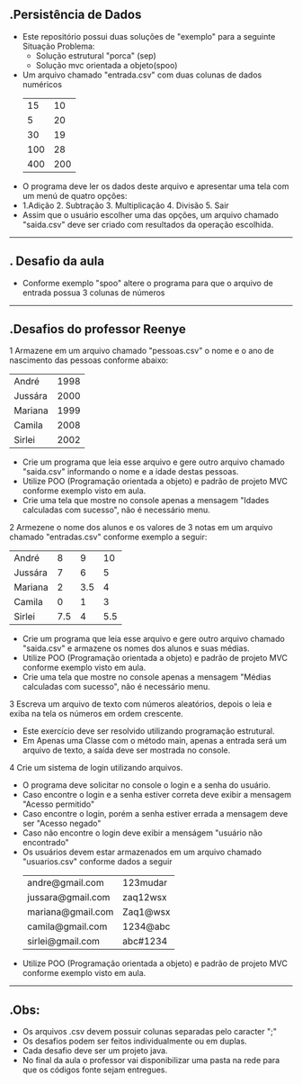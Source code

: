 .Persistência de Dados
-------------
- Este repositório possui duas soluções de "exemplo" para a seguinte Situação Problema:
	- Solução estrutural "porca" (sep)
	- Solução mvc orientada a objeto(spoo)
- Um arquivo chamado "entrada.csv" com duas colunas de dados numéricos
	<table>
		<tr><td>15</td><td>10</td></tr>
		<tr><td>5</td><td>20</td></tr>
		<tr><td>30</td><td>19</td></tr>
		<tr><td>100</td><td>28</td></tr>
		<tr><td>400</td><td>200</td></tr>
	</table>
- O programa deve ler os dados deste arquivo e apresentar uma tela com um menú de quatro opções:
- 1.Adição 2. Subtração 3. Multiplicação 4. Divisão 5. Sair
- Assim que o usuário escolher uma das opções, um arquivo chamado "saida.csv" deve ser criado com resultados da operação escolhida.
-------------
. Desafio da aula
-------------
- Conforme exemplo "spoo" altere o programa para que o arquivo de entrada possua 3 colunas de números
-------------
.Desafios do professor Reenye
-------------
1 Armazene em um arquivo chamado "pessoas.csv" o nome e o ano de nascimento das pessoas conforme abaixo:
	<table>
		<tr><td>André</td><td>1998</td></tr>
		<tr><td>Jussára</td><td>2000</td></tr>
		<tr><td>Mariana</td><td>1999</td></tr>
		<tr><td>Camila</td><td>2008</td></tr>
		<tr><td>Sirlei</td><td>2002</td></tr>
	</table>
- Crie um programa que leia esse arquivo e gere outro arquivo chamado "saida.csv" informando o nome e a idade destas pessoas.
- Utilize POO (Programação orientada a objeto) e padrão de projeto MVC conforme exemplo visto em aula.
- Crie uma tela que mostre no console apenas a mensagem "Idades calculadas com sucesso", não é necessário menu.

2 Armezene o nome dos alunos e os valores de 3 notas em um arquivo chamado "entradas.csv" conforme exemplo a seguir:
	<table>
		<tr><td>André</td><td>8</td><td>9</td><td>10</td></tr>
		<tr><td>Jussára</td><td>7</td><td>6</td><td>5</td></tr>
		<tr><td>Mariana</td><td>2</td><td>3.5</td><td>4</td></tr>
		<tr><td>Camila</td><td>0</td><td>1</td><td>3</td></tr>
		<tr><td>Sirlei</td><td>7.5</td><td>4</td><td>5.5</td></tr>
	</table>
- Crie um programa que leia esse arquivo e gere outro arquivo chamado "saida.csv" e armazene os nomes dos alunos e suas médias.
- Utilize POO (Programação orientada a objeto) e padrão de projeto MVC conforme exemplo visto em aula.
- Crie uma tela que mostre no console apenas a mensagem "Médias calculadas com sucesso", não é necessário menu.

3 Escreva um arquivo de texto com números aleatórios, depois o leia e exiba na tela os números em ordem crescente.
- Este exercício deve ser resolvido utilizando programação estrutural.
- Em Apenas uma Classe com o método main, apenas a entrada será um arquivo de texto, a saída deve ser mostrada no console.

4 Crie um sistema de login utilizando arquivos.
- O programa deve solicitar no console o login e a senha do usuário.
- Caso encontre o login e a senha estiver correta deve exibir a mensagem "Acesso permitido"
- Caso encontre o login, porém a senha estiver errada a mensagem deve ser "Acesso negado"
- Caso não encontre o login deve exibir a menságem "usuário não encontrado"
- Os usuários devem estar armazenados em um arquivo chamado "usuarios.csv" conforme dados a seguir
	<table>
		<tr><td>andre@gmail.com</td><td>123mudar</td></tr>
		<tr><td>jussara@gmail.com</td><td>zaq12wsx</td></tr>
		<tr><td>mariana@gmail.com</td><td>Zaq1@wsx</td></tr>
		<tr><td>camila@gmail.com</td><td>1234@abc</td></tr>
		<tr><td>sirlei@gmail.com</td><td>abc#1234</td></tr>
	</table>
- Utilize POO (Programação orientada a objeto) e padrão de projeto MVC conforme exemplo visto em aula.
-------------
.Obs:
-------------
- Os arquivos .csv devem possuir colunas separadas pelo caracter ";"
- Os desafios podem ser feitos individualmente ou em duplas.
- Cada desafio deve ser um projeto java.
- No final da aula o professor vai disponibilizar uma pasta na rede para que os códigos fonte sejam entregues.
